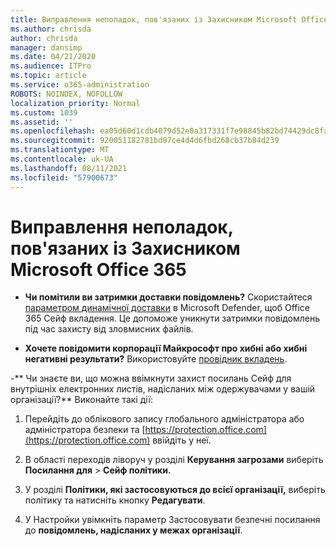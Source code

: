 ```yaml
---
title: Виправлення неполадок, пов'язаних із Захисником Microsoft Office 365
ms.author: chrisda
author: chrisda
manager: dansimp
ms.date: 04/21/2020
ms.audience: ITPro
ms.topic: article
ms.service: o365-administration
ROBOTS: NOINDEX, NOFOLLOW
localization_priority: Normal
ms.custom: 1039
ms.assetid: ''
ms.openlocfilehash: ea05d60d1cdb4079d52e0a317331f7e98845b82bd74429dc8fa63377c2527a74
ms.sourcegitcommit: 920051182781bd97ce4d4d6fbd268cb37b84d239
ms.translationtype: MT
ms.contentlocale: uk-UA
ms.lasthandoff: 08/11/2021
ms.locfileid: "57900673"
---
```

# <a name="troubleshooting-microsoft-defender-for-office-365"></a>Виправлення неполадок, пов'язаних із Захисником Microsoft Office 365

- **Чи помітили ви затримки доставки повідомлень?** Скористайтеся [параметром динамічної доставки](https://docs.microsoft.com/microsoft-365/security/office-365-security/dynamic-delivery-and-previewing) в Microsoft Defender, щоб Office 365 Сейф вкладення. Це допоможе уникнути затримки повідомлень під час захисту від зловмисних файлів.

- **Хочете повідомити корпорації Майкрософт про хибні або хибні негативні результати?** Використовуйте [провідник вкладень](https://protection.office.com/reportsubmission).

-** Чи знаєте ви, що можна ввімкнути захист посилань Сейф для внутрішніх електронних листів, надісланих між одержувачами у вашій організації?** Виконайте такі дії:

  1. Перейдіть до облікового запису глобального адміністратора або адміністратора безпеки та [https://protection.office.com](https://protection.office.com) ввійдіть у неї.

  2. В області переходів ліворуч у розділі **Керування загрозами** виберіть **Посилання для** \> **Сейф політики.**

  3. У розділі **Політики, які застосовуються до всієї організації,** виберіть політику та натисніть кнопку **Редагувати**.

  4. У Настройки увімкніть параметр Застосовувати безпечні посилання до **повідомлень, надісланих у межах організації**.
